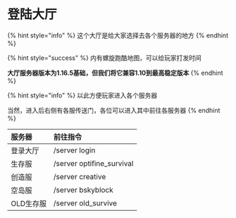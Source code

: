 # 登陆大厅

{% hint style="info" %}
这个大厅是给大家选择去各个服务器的地方
{% endhint %}

{% hint style="success" %}
内有螺旋跑酷地图，可以给玩家打发时间

**大厅服务器版本为1.16.5基础，但我们将它兼容1.10到最高稳定版本**
{% endhint %}

{% hint style="info" %}
以此方便玩家进入各个服务器

当然，进入后右侧有各服传送门，各位可以进入其中前往各服务器
{% endhint %}

| 服务器 | 前往指令 |
| :--- | :--- |
| 登录大厅 | /server login |
| 生存服 | /server optifine\_survival |
| 创造服 | /server creative |
| 空岛服 | /server bskyblock |
| OLD生存服 | /server old\_survive |

